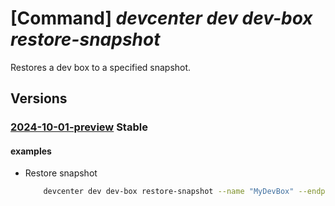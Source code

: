 # [Command] _devcenter dev dev-box restore-snapshot_

Restores a dev box to a specified snapshot.

## Versions

### [2024-10-01-preview](/Resources/data-plane/microsoft.devcenter/L3Byb2plY3RzL3t9L3VzZXJzL3t9L2RldmJveGVzL3t9OnJlc3RvcmVzbmFwc2hvdA==/2024-10-01-preview.xml) **Stable**

<!-- data-plane:microsoft.devcenter /projects/{}/users/{}/devboxes/{}:restoresnapshot 2024-10-01-preview -->

#### examples

- Restore snapshot
    ```bash
        devcenter dev dev-box restore-snapshot --name "MyDevBox" --endpoint "https://8a40af38-3b4c-4672-a6a4-5e964b1870ed-contosodevcenter.centralus.devcenter.azure.com/" --project-name "DevProject" --user-id "00000000-0000-0000-0000-000000000000" --snapshot-id "CPC_974f0852-a0f4-4a9f-8ce7-d0d0d7a604cf_9b656834-3563-4bca-93c6-f90cfa3c6797"
    ```
